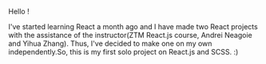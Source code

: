 Hello !

I've started learning React a month ago and I have made two React projects with the assistance of the instructor(ZTM React.js course, Andrei Neagoie and Yihua Zhang). Thus, I've decided to make one on my own independently.So,
this is my first solo project on React.js and SCSS. :)
